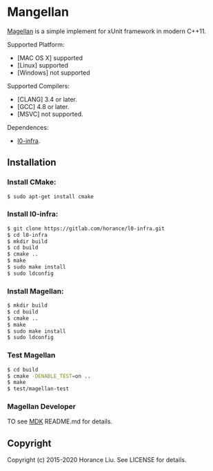 # Mangellan

[Magellan](http://gitlab.com/horance/magellan) is a simple implement for xUnit framework in modern C++11.

Supported Platform:
* [MAC OS X] supported
* [Linux] supported
* [Windows] not supported

Supported Compilers:
* [CLANG] 3.4 or later.
* [GCC] 4.8 or later.
* [MSVC] not supported.

Dependences:
* [l0-infra](https://gitloab.com/horance/l0-infra).

## Installation

### Install CMake:

```bash
$ sudo apt-get install cmake
```
  
### Install l0-infra: 

```bash  
$ git clone https://gitlab.com/horance/l0-infra.git
$ cd l0-infra
$ mkdir build
$ cd build
$ cmake ..
$ make
$ sudo make install
$ sudo ldconfig
```

### Install Magellan:

```bash
$ mkdir build
$ cd build
$ cmake ..
$ make
$ sudo make install
$ sudo ldconfig
```

### Test Magellan
  
```bash
$ cd build
$ cmake -DENABLE_TEST=on ..
$ make
$ test/magellan-test
```

### Magellan Developer

TO see [MDK](https://gitloab.com/horance/mdk) README.md for details.

## Copyright
Copyright (c) 2015-2020 Horance Liu. See LICENSE for details.
